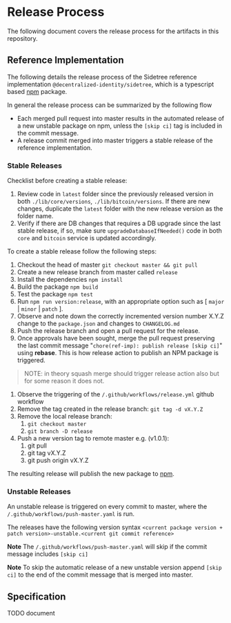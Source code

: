 # Release Process

The following document covers the release process for the artifacts in this repository.

## Reference Implementation

The following details the release process of the Sidetree reference implementation `@decentralized-identity/sidetree`, which is a typescript based [npm](https://www.npmjs.com/) package.

In general the release process can be summarized by the following flow
- Each merged pull request into master results in the automated release of a new unstable package on npm, unless the `[skip ci]` tag is included in the commit message.
- A release commit merged into master triggers a stable release of the reference implementation.

### Stable Releases

Checklist before creating a stable release:

1. Review code in `latest` folder since the previously released version in both `./lib/core/versions`, `./lib/bitcoin/versions`. If there are new changes, duplicate the `latest` folder with the new release version as the folder name.
1. Verify if there are DB changes that requires a DB upgrade since the last stable release, if so, make sure `upgradeDatabaseIfNeeded()` code in both `core` and `bitcoin` service is updated accordingly.

To create a stable release follow the following steps:

1. Checkout the head of master `git checkout master && git pull`
1. Create a new release branch from master called `release`
1. Install the dependencies `npm install`
1. Build the package `npm build`
1. Test the package `npm test`
1. Run `npm run version:release`, with an appropriate option such as [ `major` | `minor` | `patch` ].
1. Observe and note down the correctly incremented version number X.Y.Z change to the `package.json` and changes to `CHANGELOG.md`
1. Push the release branch and open a pull request for the release.
1. Once approvals have been sought, merge the pull request preserving the last commit message "`chore(ref-imp): publish release [skip ci]`" using **rebase**. This is how release action to publish an NPM package is triggered.
>NOTE: in theory squash merge should trigger release action also but for some reason it does not.
1. Observe the triggering of the `/.github/workflows/release.yml` github workflow
1. Remove the tag created in the release branch: `git tag -d vX.Y.Z`
1. Remove the local release branch:
   1. `git checkout master`
   1. `git branch -D release`
1. Push a new version tag to remote master e.g. (v1.0.1):
   1. git pull
   1. git tag vX.Y.Z
   1. git push origin vX.Y.Z

The resulting release will publish the new package to [npm](https://www.npmjs.com/).

### Unstable Releases

An unstable release is triggered on every commit to master, where the `/.github/workflows/push-master.yaml` is run.

The releases have the following version syntax `<current package version + patch version>-unstable.<current git commit reference>`

**Note** The `/.github/workflows/push-master.yaml` will skip if the commit message includes `[skip ci]`

**Note** To skip the automatic release of a new unstable version append `[skip ci]` to the end of the commit message
that is merged into master.

## Specification

TODO document